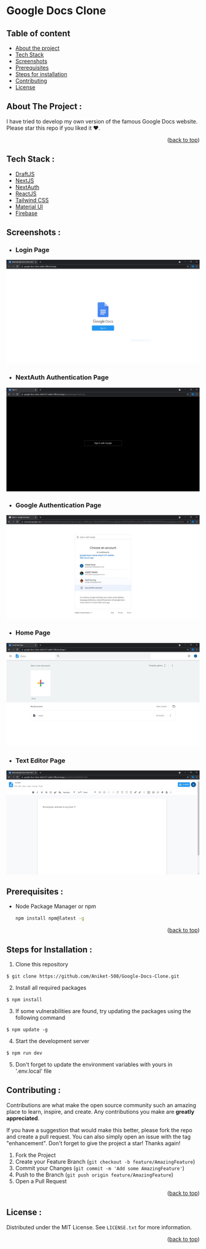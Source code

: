 <div id="top"></div>

# Google Docs Clone

## Table of content

- [About the project](https://github.com/Aniket-508/Google-Docs-Clone#about-the-project-)
- [Tech Stack](https://github.com/Aniket-508/Google-Docs-Clone#tech-stack-)
- [Screenshots](https://github.com/Aniket-508/Google-Docs-Clone#screenshots-)
- [Prerequisites](https://github.com/Aniket-508/Google-Docs-Clone#prerequisites-)
- [Steps for installation](https://github.com/Aniket-508/Google-Docs-Clone#steps-for-installation-)
- [Contributing](https://github.com/Aniket-508/Google-Docs-Clone#contributing-)
- [License](https://github.com/Aniket-508/Google-Docs-Clone#license-)

## About The Project :
I have tried to develop my own version of the famous Google Docs website. Please star this repo if you liked it ❤️.
<p align="right">(<a href="#top">back to top</a>)</p>

## Tech Stack :
- [DraftJS](https://draftjs.org/docs/getting-started/)
- [NextJS](https://nextjs.org/docs)
- [NextAuth](https://next-auth.js.org/getting-started/introduction)
- [ReactJS](https://reactjs.org/docs/getting-started.html)
- [Tailwind CSS](https://tailwindcss.com/docs)
- [Material UI](https://material-ui.com/getting-started/installation/)
- [Firebase](https://firebase.google.com/docs)

## Screenshots :
- ### Login Page
![](https://github.com/Aniket-508/Google-Docs-Clone/blob/main/Screenshots/gdocs1.JPG)
- ### NextAuth Authentication Page
![](https://github.com/Aniket-508/Google-Docs-Clone/blob/main/Screenshots/gdocs2.JPG)
- ### Google Authentication Page
![](https://github.com/Aniket-508/Google-Docs-Clone/blob/main/Screenshots/gdocs3.JPG)
- ### Home Page
![](https://github.com/Aniket-508/Google-Docs-Clone/blob/main/Screenshots/gdocs4.JPG)
- ### Text Editor Page
![](https://github.com/Aniket-508/Google-Docs-Clone/blob/main/Screenshots/gdocs5.JPG)

## Prerequisites :
* Node Package Manager or npm
  ```sh
  npm install npm@latest -g
  ```
<p align="right">(<a href="#top">back to top</a>)</p>

## Steps for Installation :
1. Clone this repository
```
$ git clone https://github.com/Aniket-508/Google-Docs-Clone.git
```
2. Install all required packages
```
$ npm install
```
3. If some vulnerabilities are found, try updating the packages using the following command
```
$ npm update -g
```
4. Start the development server
```
$ npm run dev
```
5. Don't forget to update the environment variables with yours in '.env.local' file 

## Contributing :
Contributions are what make the open source community such an amazing place to learn, inspire, and create. Any contributions you make are **greatly appreciated**.

If you have a suggestion that would make this better, please fork the repo and create a pull request. You can also simply open an issue with the tag "enhancement".
Don't forget to give the project a star! Thanks again!

1. Fork the Project
2. Create your Feature Branch (`git checkout -b feature/AmazingFeature`)
3. Commit your Changes (`git commit -m 'Add some AmazingFeature'`)
4. Push to the Branch (`git push origin feature/AmazingFeature`)
5. Open a Pull Request

<p align="right">(<a href="#top">back to top</a>)</p>

## License :
Distributed under the MIT License. See `LICENSE.txt` for more information.

<p align="right">(<a href="#top">back to top</a>)</p>
